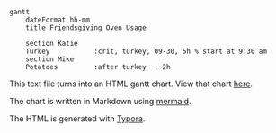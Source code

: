 ```mermaid
gantt
	dateFormat hh-mm
    title Friendsgiving Oven Usage

    section Katie
    Turkey           :crit, turkey, 09-30, 5h % start at 9:30 am
    section Mike
    Potatoes      	 :after turkey  , 2h
```

This text file turns into an HTML gantt chart. View that chart [here](https://rawgit.com/mogenson/friendsgiving-oven-usage/master/gantt.html).

The chart is written in Markdown using [mermaid](https://knsv.github.io/mermaid/).

The HTML is generated with [Typora](http://www.typora.io/).
